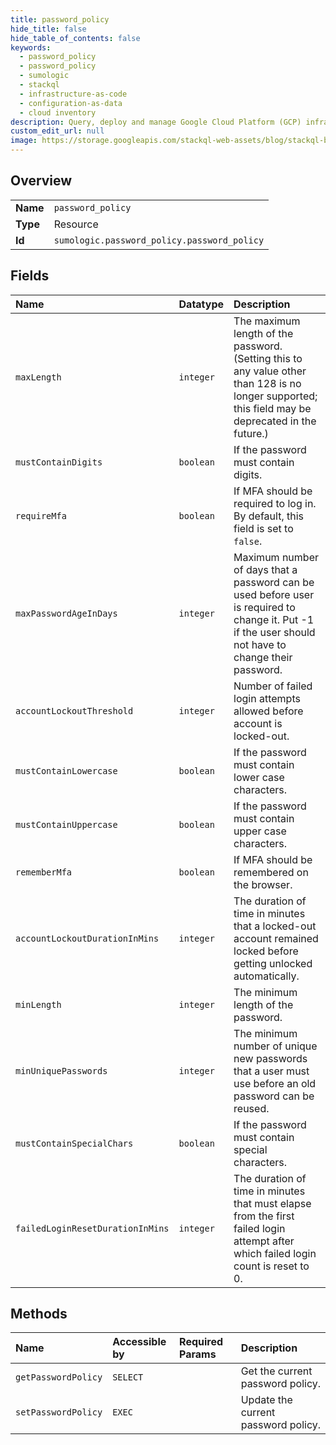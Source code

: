```yaml
---
title: password_policy
hide_title: false
hide_table_of_contents: false
keywords:
  - password_policy
  - password_policy
  - sumologic    
  - stackql
  - infrastructure-as-code
  - configuration-as-data
  - cloud inventory
description: Query, deploy and manage Google Cloud Platform (GCP) infrastructure and resources using SQL
custom_edit_url: null
image: https://storage.googleapis.com/stackql-web-assets/blog/stackql-blog-post-featured-image.png
---
```

  
    

## Overview
<table><tbody>
<tr><td><b>Name</b></td><td><code>password_policy</code></td></tr>
<tr><td><b>Type</b></td><td>Resource</td></tr>
<tr><td><b>Id</b></td><td><code>sumologic.password_policy.password_policy</code></td></tr>
</tbody></table>

## Fields
| Name | Datatype | Description |
|:-----|:---------|:------------|
| `maxLength` | `integer` | The maximum length of the password. (Setting this to any value other than 128 is no longer supported; this field may be deprecated in the future.) |
| `mustContainDigits` | `boolean` | If the password must contain digits. |
| `requireMfa` | `boolean` | If MFA should be required to log in. By default, this field is set to `false`. |
| `maxPasswordAgeInDays` | `integer` | Maximum number of days that a password can be used before user is required to change it. Put -1 if the user should not have to change their password. |
| `accountLockoutThreshold` | `integer` | Number of failed login attempts allowed before account is locked-out. |
| `mustContainLowercase` | `boolean` | If the password must contain lower case characters. |
| `mustContainUppercase` | `boolean` | If the password must contain upper case characters. |
| `rememberMfa` | `boolean` | If MFA should be remembered on the browser. |
| `accountLockoutDurationInMins` | `integer` | The duration of time in minutes that a locked-out account remained locked before getting unlocked automatically. |
| `minLength` | `integer` | The minimum length of the password. |
| `minUniquePasswords` | `integer` | The minimum number of unique new passwords that a user must use before an old password can be reused. |
| `mustContainSpecialChars` | `boolean` | If the password must contain special characters. |
| `failedLoginResetDurationInMins` | `integer` | The duration of time in minutes that must elapse from the first failed login attempt after which failed login count is reset to 0. |
## Methods
| Name | Accessible by | Required Params | Description |
|:-----|:--------------|:----------------|:------------|
| `getPasswordPolicy` | `SELECT` |  | Get the current password policy. |
| `setPasswordPolicy` | `EXEC` |  | Update the current password policy. |
